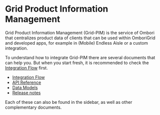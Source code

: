 # Grid Product Information Management
Grid Product Information Management (Grid-PIM) is the service of Ombori that centralizes product data of clients that can be used within OmboriGrid and developed apps, for example in (Mobile) Endless Aisle or a custom integration.

To understand how to integrate Grid-PIM there are several documents that can help you. But when you start fresh, it is recommended to check the [Integration Flow](/grid-pim/integration-flow) first.

- [Integration Flow](/grid-pim/integration-flow)
- [API Reference](/grid-pim/api)
- [Data Models](/grid-pim/data-model)
- [Release notes](/grid-pim/releasenotes)

Each of these can also be found in the sidebar, as well as other complementary documents.